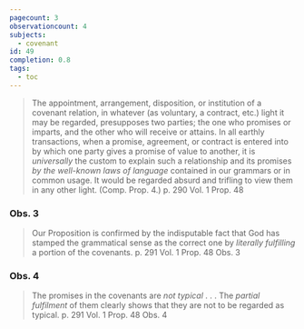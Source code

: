 ```yaml
---
pagecount: 3
observationcount: 4
subjects:
  - covenant
id: 49
completion: 0.8
tags:
  - toc
---
```

>The appointment, arrangement, disposition, or institution of a covenant relation, in whatever (as voluntary, a contract, etc.) light it may be regarded, presupposes two parties; the one who promises or imparts, and the other who will receive or attains. In all earthly transactions, when a promise, agreement, or contract is entered into by which one party gives a promise of value to another, it is *universally* the custom to explain such a relationship and its promises *by the well-known laws of language* contained in our grammars or in common usage. It would be regarded absurd and trifling to view them in any other light. (Comp. Prop. 4.)
>p. 290 Vol. 1 Prop. 48

### Obs. 3

>Our Proposition is confirmed by the indisputable fact that God has stamped the grammatical sense as the correct one by *literally fulfilling* a portion of the covenants.
>p. 291 Vol. 1 Prop. 48 Obs. 3

### Obs. 4

>The promises in the covenants are *not typical* . . .
>The *partial fulfilment* of them clearly shows that they are not to be regarded as typical. 
> p. 291 Vol. 1 Prop. 48 Obs. 4


